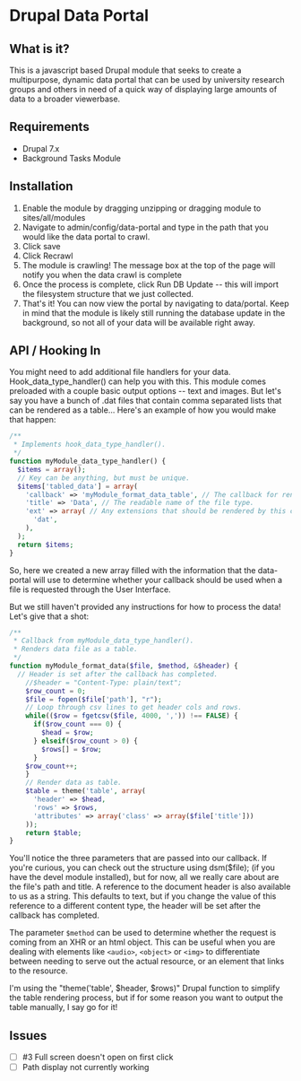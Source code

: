 Drupal Data Portal
===============

What is it?
--------------

This is a javascript based Drupal module that seeks to create
a multipurpose, dynamic data portal that can be used by
university research groups and others in need of a quick way
of displaying large amounts of data to a broader viewerbase.

Requirements
-------------------
* Drupal 7.x
* Background Tasks Module

Installation
---------------
1. Enable the module by dragging unzipping or dragging module to sites/all/modules
2. Navigate to admin/config/data-portal and type in the path that you would like the data portal to crawl.
3. Click save
4. Click Recrawl
5. The module is crawling! The message box at the top of the page will notify you when the data crawl is complete
6. Once the process is complete, click Run DB Update -- this will import the filesystem structure that we just collected.
7. That's it! You can now view the portal by navigating to data/portal. Keep in mind that the module is likely still running the database update in the background, so not all of your data will be available right away.

API / Hooking In
---------------
You might need to add additional file handlers for your data. Hook_data_type_handler() can help you with this. This module comes preloaded with a couple basic output options -- text and images. But let's say you have a bunch of .dat files that contain comma separated lists that can be rendered as a table... Here's an example of how you would make that happen:

```php
/**
 * Implements hook_data_type_handler().
 */
function myModule_data_type_handler() {
  $items = array();
  // Key can be anything, but must be unique.
  $items['tabled_data'] = array(
    'callback' => 'myModule_format_data_table', // The callback for rendering data.
    'title' => 'Data', // The readable name of the file type.
    'ext' => array( // Any extensions that should be rendered by this callback.
      'dat',
    ),
  );
  return $items;
}
```
So, here we created a new array filled with the information that the data-portal will use to determine whether your callback should be used when a file is requested through the User Interface.

But we still haven't provided any instructions for how to process the data! Let's give that a shot:

```php
/**
 * Callback from myModule_data_type_handler().
 * Renders data file as a table.
 */
function myModule_format_data($file, $method, &$header) {
  // Header is set after the callback has completed.
 	//$header = "Content-Type: plain/text";
 	$row_count = 0;
 	$file = fopen($file['path'], "r");
 	// Loop through csv lines to get header cols and rows.
 	while(($row = fgetcsv($file, 4000, ',')) !== FALSE) {
 	  if($row_count === 0) {
 	    $head = $row;
 	  } elseif($row_count > 0) {
 	    $rows[] = $row;
 	  }
    $row_count++;
 	}
 	// Render data as table.
 	$table = theme('table', array(
 	  'header' => $head,
 	  'rows' => $rows,
 	  'attributes' => array('class' => array($file['title']))
 	));
 	return $table;
}
```

You'll notice the three parameters that are passed into our callback. 
If you're curious, you can check out the structure using dsm($file); 
(if you have the devel module installed), but for now, all we really care
about are the file's path and title. A reference to the document header is 
also available to us as a string. This defaults to text, but if you change
the value of this reference to a different content type, the header will
be set after the callback has completed.

The parameter `$method` can be used to determine whether the request is 
coming from an XHR or an html object. This can be useful when you are dealing with elements like ```<audio>```, ```<object>``` or ```<img>``` to differentiate between needing to serve out the actual resource, or an element
that links to the resource.

I'm using the "theme('table', $header, $rows)" Drupal function to simplify 
the table rendering process, but if for some reason you want to output the 
table manually, I say go for it!


Issues
---------
* [ ] #3 Full screen doesn't open on first click
* [ ] Path display not currently working
